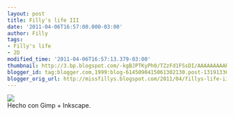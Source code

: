```yaml
---
layout: post
title: Filly's life III
date: '2011-04-06T16:57:00.000-03:00'
author: Filly
tags:
- Filly's life
- 2D
modified_time: '2011-04-06T16:57:13.379-03:00'
thumbnail: http://3.bp.blogspot.com/-kgBJPTKyPh0/TZzFd1FSsDI/AAAAAAAAARw/yt2bk4mkOec/s72-c/fillyslife300.png
blogger_id: tag:blogger.com,1999:blog-6145090415061302130.post-1319133659894742690
blogger_orig_url: http://missfillys.blogspot.com/2011/04/fillys-life-iii.html
---
```

[![](http://3.bp.blogspot.com/-kgBJPTKyPh0/TZzFd1FSsDI/AAAAAAAAARw/yt2bk4mkOec/s320/fillyslife300.png)][0]  
Hecho con Gimp + Inkscape.

[0]: http://3.bp.blogspot.com/-kgBJPTKyPh0/TZzFd1FSsDI/AAAAAAAAARw/yt2bk4mkOec/s1600/fillyslife300.png
